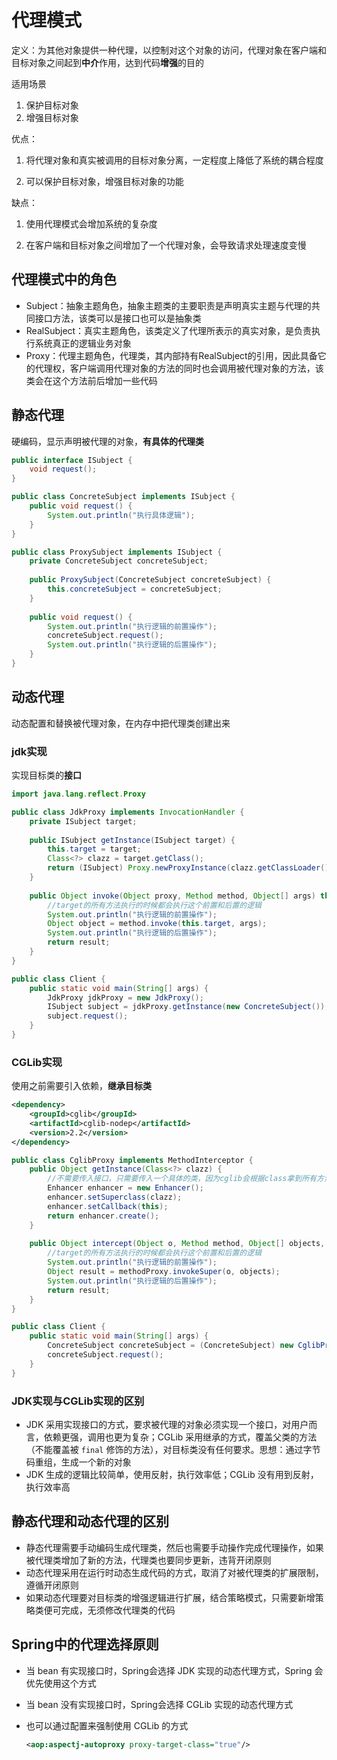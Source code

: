 # 代理模式

定义：为其他对象提供一种代理，以控制对这个对象的访问，代理对象在客户端和目标对象之间起到**中介**作用，达到代码**增强**的目的

适用场景

1. 保护目标对象
2. 增强目标对象

优点：

1. 将代理对象和真实被调用的目标对象分离，一定程度上降低了系统的耦合程度

2. 可以保护目标对象，增强目标对象的功能

缺点：

1. 使用代理模式会增加系统的复杂度

2. 在客户端和目标对象之间增加了一个代理对象，会导致请求处理速度变慢



## 代理模式中的角色

- Subject：抽象主题角色，抽象主题类的主要职责是声明真实主题与代理的共同接口方法，该类可以是接口也可以是抽象类
- RealSubject：真实主题角色，该类定义了代理所表示的真实对象，是负责执行系统真正的逻辑业务对象
- Proxy：代理主题角色，代理类，其内部持有RealSubject的引用，因此具备它的代理权，客户端调用代理对象的方法的同时也会调用被代理对象的方法，该类会在这个方法前后增加一些代码



## 静态代理

硬编码，显示声明被代理的对象，**有具体的代理类**

```java
public interface ISubject {
    void request();
}
```

```java
public class ConcreteSubject implements ISubject {
    public void request() {
        System.out.println("执行具体逻辑");
    }
}
```

```java
public class ProxySubject implements ISubject {
    private ConcreteSubject concreteSubject;
    
    public ProxySubject(ConcreteSubject concreteSubject) {
        this.concreteSubject = concreteSubject;
    }
    
    public void request() {
        System.out.println("执行逻辑的前置操作");
        concreteSubject.request();
        System.out.println("执行逻辑的后置操作");
    }
}
```



## 动态代理

动态配置和替换被代理对象，在内存中把代理类创建出来

### jdk实现

实现目标类的**接口**

```java
import java.lang.reflect.Proxy

public class JdkProxy implements InvocationHandler {
    private ISubject target;
    
    public ISubject getInstance(ISubject target) {
        this.target = target;
        Class<?> clazz = target.getClass();
        return (ISubject) Proxy.newProxyInstance(clazz.getClassLoader(), clazz.getInterfaces(), this);
    }
    
    public Object invoke(Object proxy, Method method, Object[] args) throws Throwable {
        //target的所有方法执行的时候都会执行这个前置和后置的逻辑
        System.out.println("执行逻辑的前置操作");
        Object object = method.invoke(this.target, args);
        System.out.println("执行逻辑的后置操作");
        return result;
    }
}
```

```java
public class Client {
    public static void main(String[] args) {
        JdkProxy jdkProxy = new JdkProxy();
        ISubject subject = jdkProxy.getInstance(new ConcreteSubject());
        subject.request();
    }
}
```



### CGLib实现

使用之前需要引入依赖，**继承目标类**

```xml
<dependency>
	<groupId>cglib</groupId>
    <artifactId>cglib-nodep</artifactId>
    <version>2.2</version>
</dependency>
```

```java
public class CglibProxy implements MethodInterceptor {
    public Object getInstance(Class<?> clazz) {
        //不需要传入接口，只需要传入一个具体的类，因为cglib会根据class拿到所有方法，然后生成一个代理类继承所有的方法
    	Enhancer enhancer = new Enhancer();
    	enhancer.setSuperclass(clazz);
        enhancer.setCallback(this);
        return enhancer.create();
    }
    
    public Object intercept(Object o, Method method, Object[] objects, MethodProxy methodProxy) throws Throwable {
        //target的所有方法执行的时候都会执行这个前置和后置的逻辑
        System.out.println("执行逻辑的前置操作");
        Object result = methodProxy.invokeSuper(o, objects);
        System.out.println("执行逻辑的后置操作");
        return result;
    }
}
```

```java
public class Client {
    public static void main(String[] args) {
        ConcreteSubject concreteSubject = (ConcreteSubject) new CglibProxy().getInstance(ConcreteSubject.class);
        concreteSubject.request();
    }
}
```



### JDK实现与CGLib实现的区别

- JDK 采用实现接口的方式，要求被代理的对象必须实现一个接口，对用户而言，依赖更强，调用也更为复杂；CGLib 采用继承的方式，覆盖父类的方法（不能覆盖被 `final` 修饰的方法），对目标类没有任何要求。思想：通过字节码重组，生成一个新的对象
- JDK 生成的逻辑比较简单，使用反射，执行效率低；CGLib 没有用到反射，执行效率高



## 静态代理和动态代理的区别

- 静态代理需要手动编码生成代理类，然后也需要手动操作完成代理操作，如果被代理类增加了新的方法，代理类也要同步更新，违背开闭原则
- 动态代理采用在运行时动态生成代码的方式，取消了对被代理类的扩展限制，遵循开闭原则
- 如果动态代理要对目标类的增强逻辑进行扩展，结合策略模式，只需要新增策略类便可完成，无须修改代理类的代码



## Spring中的代理选择原则

- 当 bean 有实现接口时，Spring会选择 JDK 实现的动态代理方式，Spring 会优先使用这个方式

- 当 bean 没有实现接口时，Spring会选择 CGLib 实现的动态代理方式

- 也可以通过配置来强制使用 CGLib 的方式

  ```xml
  <aop:aspectj-autoproxy proxy-target-class="true"/>
  ```

